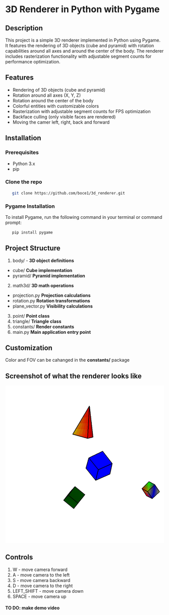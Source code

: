 # 3D Renderer in Python with Pygame

## Description
This project is a simple 3D renderer implemented in Python using Pygame. It features the rendering of 3D objects (cube and pyramid) with rotation capabilities around all axes and around the center of the body. The renderer includes rasterization functionality with adjustable segment counts for performance optimization.

## Features
- Rendering of 3D objects (cube and pyramid)
- Rotation around all axes (X, Y, Z)
- Rotation around the center of the body
- Colorful entities with customizable colors
- Rasterization with adjustable segment counts for FPS optimization
- Backface culling (only visible faces are rendered)
- Moving the camer left, right, back and forward

## Installation
### Prerequisites
- Python 3.x
- pip 

### Clone the repo
```bash
   git clone https://github.com/boce1/3d_renderer.git
```

### Pygame Installation
To install Pygame, run the following command in your terminal or command prompt:
```bash
   pip install pygame
```

## Project Structure
1. body/ - **3D object definitions**
- cube/ **Cube implementation**
- pyramid/ **Pyramid implementation**
2. math3d/ **3D math operations**
- projection.py **Projection calculations**
- rotation.py **Rotation transformations**
- plane_vector.py **Visibility calculations**
3. point/ **Point class**
4. triangle/ **Triangle class**
5. constants/ **Render constants**
6. main.py **Main application entry point**


## Customization
Color and FOV can be cahanged in the **constants/** package

## Screenshot of what the renderer looks like
![screenshot](scr.PNG)

## Controls
1. W - move camera forward
2. A - move camera to the left
3. S - move camera backward
4. D - move camera to the right
5. LEFT_SHIFT - move camera down
6. SPACE - move camera up

#### TO DO: make demo video